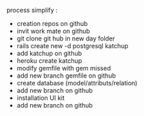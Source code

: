 process simplify : 
- creation repos on github
- invit work mate on github
- git clone git hub in new day folder
- rails create new -d postgresql katchup
- add katchup on github
- heroku create katchup 
- modify gemfile with gem missed
- add new branch gemfile on github
- create database (model/attributs/relation)
- add new branch on github
- installation UI kit 
- add new branch on github
